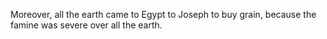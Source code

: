 Moreover, all the earth came to Egypt to Joseph to buy grain, because the famine was severe over all the earth.
